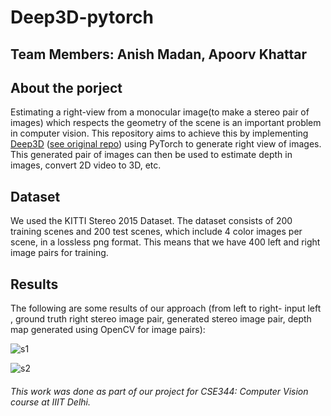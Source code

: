 # Deep3D-pytorch
## Team Members: Anish Madan, Apoorv Khattar

## About the porject
Estimating a right-view from a monocular image(to make a stereo pair of images) which respects the geometry of the scene is 
an important problem in computer vision. This repository aims to achieve this by implementing 
[Deep3D](https://arxiv.org/abs/1604.03650) ([see original repo](https://github.com/piiswrong/deep3d)) using PyTorch 
to generate right view of images. This generated pair of images can then be used to estimate depth in images, 
convert 2D video to 3D, etc.

## Dataset
We used the KITTI Stereo 2015 Dataset. The dataset consists of 200 training scenes and 200 test scenes, which include 4 color images per scene, in a lossless png format. This means that we have 400 left and right image pairs for training.

## Results
The following are some results of our approach (from left to right- input left , ground truth right stereo image pair, generated stereo image pair, depth map generated using OpenCV for image pairs):

![s1](https://github.com/anishmadan23/deep3d-pytorch/blob/master/o1.png)

![s2](https://github.com/anishmadan23/deep3d-pytorch/blob/master/o2.png)

###### This work was done as part of our project for CSE344: Computer Vision course at IIIT Delhi.
